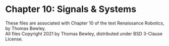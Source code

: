 # Chapter 10: Signals & Systems
These files are associated with Chapter 10 of the text Renaissance Robotics, by Thomas Bewley.<BR>
All files Copyright 2021 by Thomas Bewley, distributed under BSD 3-Clause License.
